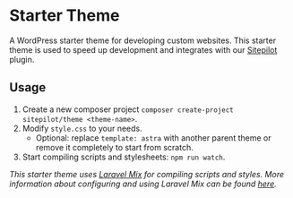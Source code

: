 # Starter Theme

A WordPress starter theme for developing custom websites. This starter theme is used to speed up development and integrates with our [Sitepilot](https://github.com/sitepilot/sitepilot) plugin.

## Usage

1. Create a new composer project `composer create-project sitepilot/theme <theme-name>`.
2. Modify `style.css` to your needs.
   - Optional: replace `template: astra` with another parent theme or remove it completely to start from scratch.
3. Start compiling scripts and stylesheets: `npm run watch`.

_This starter theme uses [Laravel Mix](https://laravel-mix.com/) for compiling scripts and styles. More information about configuring and using Laravel Mix can be found [here](https://laravel-mix.com/docs/6.0/installation)._

